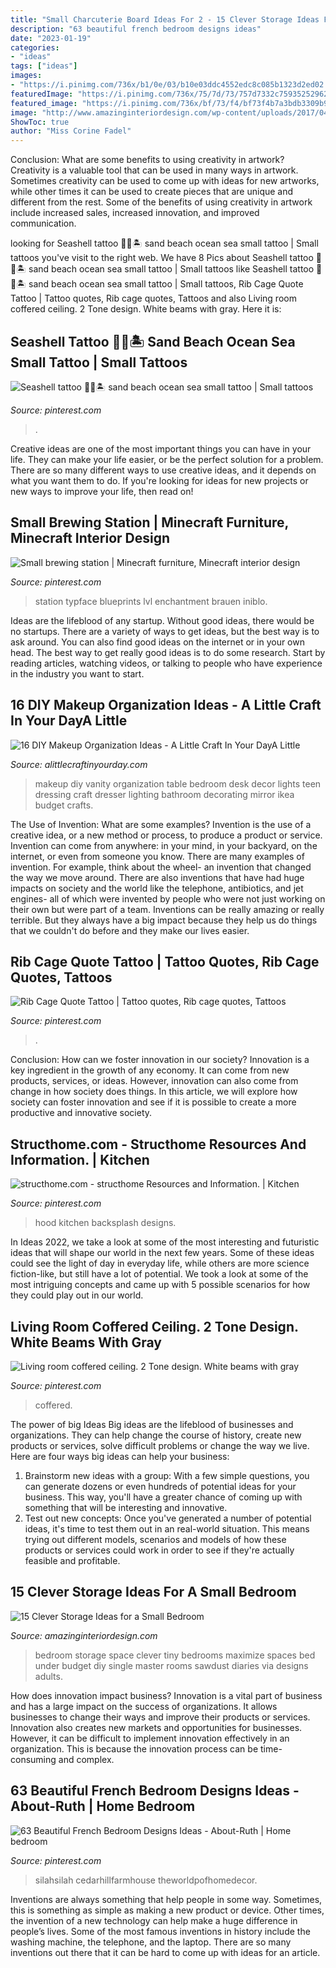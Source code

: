 ```yaml
---
title: "Small Charcuterie Board Ideas For 2 - 15 Clever Storage Ideas For A Small Bedroom"
description: "63 beautiful french bedroom designs ideas"
date: "2023-01-19"
categories:
- "ideas"
tags: ["ideas"]
images:
- "https://i.pinimg.com/736x/b1/0e/03/b10e03ddc4552edc8c085b1323d2ed02.jpg"
featuredImage: "https://i.pinimg.com/736x/75/7d/73/757d7332c75935252962254e756e9797.jpg"
featured_image: "https://i.pinimg.com/736x/bf/73/f4/bf73f4b7a3bdb3309b959028c1fbd76a.jpg"
image: "http://www.amazinginteriordesign.com/wp-content/uploads/2017/04/15-clever-storage-ideas-for-a-small-bedroom-5.jpg"
ShowToc: true
author: "Miss Corine Fadel"
---
```



Conclusion: What are some benefits to using creativity in artwork?
Creativity is a valuable tool that can be used in many ways in artwork. Sometimes creativity can be used to come up with ideas for new artworks, while other times it can be used to create pieces that are unique and different from the rest. Some of the benefits of using creativity in artwork include increased sales, increased innovation, and improved communication.

	

		
looking for Seashell tattoo 🐚🌊🏝 sand beach ocean sea small tattoo | Small tattoos you've visit to the right web. We have 8 Pics about Seashell tattoo 🐚🌊🏝 sand beach ocean sea small tattoo | Small tattoos like Seashell tattoo 🐚🌊🏝 sand beach ocean sea small tattoo | Small tattoos, Rib Cage Quote Tattoo | Tattoo quotes, Rib cage quotes, Tattoos and also Living room coffered ceiling. 2 Tone design. White beams with gray. Here it is:
		
    
## Seashell Tattoo 🐚🌊🏝 Sand Beach Ocean Sea Small Tattoo | Small Tattoos

<img loading=lazy src="https://i.pinimg.com/736x/75/7d/73/757d7332c75935252962254e756e9797.jpg" onerror="this.onerror=null;this.src='https://tse2.mm.bing.net/th?id=OIP.BSB-NtmblKA9JsKT-t3rMwHaMp&amp;pid=15.1';" alt="Seashell tattoo 🐚🌊🏝 sand beach ocean sea small tattoo | Small tattoos">

_Source: pinterest.com_

>. 

	

Creative ideas are one of the most important things you can have in your life. They can make your life easier, or be the perfect solution for a problem. There are so many different ways to use creative ideas, and it depends on what you want them to do. If you're looking for ideas for new projects or new ways to improve your life, then read on!

    
## Small Brewing Station | Minecraft Furniture, Minecraft Interior Design

<img loading=lazy src="https://i.pinimg.com/736x/0d/bc/5c/0dbc5c3cc8c1c442fe784b31afe5a2c2.jpg" onerror="this.onerror=null;this.src='https://tse4.mm.bing.net/th?id=OIP.HXQ5Cz7LkKdeTThIdX6kkAHaHa&amp;pid=15.1';" alt="Small brewing station | Minecraft furniture, Minecraft interior design">

_Source: pinterest.com_

>station typface blueprints lvl enchantment brauen iniblo. 

	

Ideas are the lifeblood of any startup. Without good ideas, there would be no startups. There are a variety of ways to get ideas, but the best way is to ask around. You can also find good ideas on the internet or in your own head. The best way to get really good ideas is to do some research. Start by reading articles, watching videos, or talking to people who have experience in the industry you want to start.

    
## 16 DIY Makeup Organization Ideas - A Little Craft In Your DayA Little

<img loading=lazy src="http://www.alittlecraftinyourday.com/wp-content/uploads/2015/03/9ab78d38ea864981325beaf26ad9762a.jpg" onerror="this.onerror=null;this.src='https://tse3.mm.bing.net/th?id=OIP.k4tP0dwT3nnUtf5BIID5AwHaLF&amp;pid=15.1';" alt="16 DIY Makeup Organization Ideas - A Little Craft In Your DayA Little">

_Source: alittlecraftinyourday.com_

>makeup diy vanity organization table bedroom desk decor lights teen dressing craft dresser lighting bathroom decorating mirror ikea budget crafts. 

	

The Use of Invention: What are some examples?
Invention is the use of a creative idea, or a new method or process, to produce a product or service. Invention can come from anywhere: in your mind, in your backyard, on the internet, or even from someone you know. 
There are many examples of invention. For example, think about the wheel- an invention that changed the way we move around. There are also inventions that have had huge impacts on society and the world like the telephone, antibiotics, and jet engines- all of which were invented by people who were not just working on their own but were part of a team. 
Inventions can be really amazing or really terrible. But they always have a big impact because they help us do things that we couldn't do before and they make our lives easier.

    
## Rib Cage Quote Tattoo | Tattoo Quotes, Rib Cage Quotes, Tattoos

<img loading=lazy src="https://i.pinimg.com/736x/bf/73/f4/bf73f4b7a3bdb3309b959028c1fbd76a.jpg" onerror="this.onerror=null;this.src='https://tse3.mm.bing.net/th?id=OIP.mvxTx1C2R2HPs2WY9J7gcgHaOt&amp;pid=15.1';" alt="Rib Cage Quote Tattoo | Tattoo quotes, Rib cage quotes, Tattoos">

_Source: pinterest.com_

>. 

	

Conclusion: How can we foster innovation in our society?
Innovation is a key ingredient in the growth of any economy. It can come from new products, services, or ideas. However, innovation can also come from change in how society does things. In this article, we will explore how society can foster innovation and see if it is possible to create a more productive and innovative society.

    
## Structhome.com - Structhome Resources And Information. | Kitchen

<img loading=lazy src="https://i.pinimg.com/736x/b1/0e/03/b10e03ddc4552edc8c085b1323d2ed02.jpg" onerror="this.onerror=null;this.src='https://tse1.mm.bing.net/th?id=OIP.1nb42czoS8STR8WMZ0H7-wHaL1&amp;pid=15.1';" alt="structhome.com - structhome Resources and Information. | Kitchen">

_Source: pinterest.com_

>hood kitchen backsplash designs. 

	

In Ideas 2022, we take a look at some of the most interesting and futuristic ideas that will shape our world in the next few years. Some of these ideas could see the light of day in everyday life, while others are more science fiction-like, but still have a lot of potential. We took a look at some of the most intriguing concepts and came up with 5 possible scenarios for how they could play out in our world.

    
## Living Room Coffered Ceiling. 2 Tone Design. White Beams With Gray

<img loading=lazy src="https://i.pinimg.com/736x/4d/4e/ca/4d4eca388f3c1e48ee37831906eea81d.jpg" onerror="this.onerror=null;this.src='https://tse2.mm.bing.net/th?id=OIP.4fLduxPWagTuvyRV_7Yb0AHaHa&amp;pid=15.1';" alt="Living room coffered ceiling. 2 Tone design. White beams with gray">

_Source: pinterest.com_

>coffered. 

	

The power of big Ideas
Big ideas are the lifeblood of businesses and organizations. They can help change the course of history, create new products or services, solve difficult problems or change the way we live.
Here are four ways big ideas can help your business: 
1. Brainstorm new ideas with a group: With a few simple questions, you can generate dozens or even hundreds of potential ideas for your business. This way, you'll have a greater chance of coming up with something that will be interesting and innovative.
2. Test out new concepts: Once you've generated a number of potential ideas, it's time to test them out in an real-world situation. This means trying out different models, scenarios and models of how these products or services could work in order to see if they're actually feasible and profitable. 

    
## 15 Clever Storage Ideas For A Small Bedroom

<img loading=lazy src="http://www.amazinginteriordesign.com/wp-content/uploads/2017/04/15-clever-storage-ideas-for-a-small-bedroom-5.jpg" onerror="this.onerror=null;this.src='https://tse2.mm.bing.net/th?id=OIP.8e-YrKOb_v3ZMzxuWFo1HAHaOY&amp;pid=15.1';" alt="15 Clever Storage Ideas for a Small Bedroom">

_Source: amazinginteriordesign.com_

>bedroom storage space clever tiny bedrooms maximize spaces bed under budget diy single master rooms sawdust diaries via designs adults. 

	

How does innovation impact business?
Innovation is a vital part of business and has a large impact on the success of organizations. It allows businesses to change their ways and improve their products or services. Innovation also creates new markets and opportunities for businesses. However, it can be difficult to implement innovation effectively in an organization. This is because the innovation process can be time-consuming and complex.

    
## 63 Beautiful French Bedroom Designs Ideas - About-Ruth | Home Bedroom

<img loading=lazy src="https://i.pinimg.com/736x/b2/79/98/b2799824e20d616a2725d4287a29e3d8.jpg" onerror="this.onerror=null;this.src='https://tse1.mm.bing.net/th?id=OIP.plHDlbVrWt-JNlB8hpnwBQHaKb&amp;pid=15.1';" alt="63 Beautiful French Bedroom Designs Ideas - About-Ruth | Home bedroom">

_Source: pinterest.com_

>silahsilah cedarhillfarmhouse theworldpofhomedecor. 

	

Inventions are always something that help people in some way. Sometimes, this is something as simple as making a new product or device. Other times, the invention of a new technology can help make a huge difference in people’s lives. Some of the most famous inventions in history include the washing machine, the telephone, and the laptop. There are so many inventions out there that it can be hard to come up with ideas for an article.

